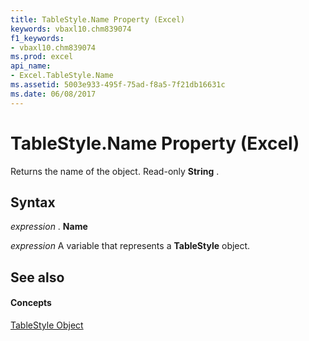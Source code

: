 ```yaml
---
title: TableStyle.Name Property (Excel)
keywords: vbaxl10.chm839074
f1_keywords:
- vbaxl10.chm839074
ms.prod: excel
api_name:
- Excel.TableStyle.Name
ms.assetid: 5003e933-495f-75ad-f8a5-7f21db16631c
ms.date: 06/08/2017
---
```



# TableStyle.Name Property (Excel)

Returns the name of the object. Read-only  **String** .


## Syntax

 _expression_ . **Name**

 _expression_ A variable that represents a **TableStyle** object.


## See also


#### Concepts


[TableStyle Object](tablestyle-object-excel.md)

